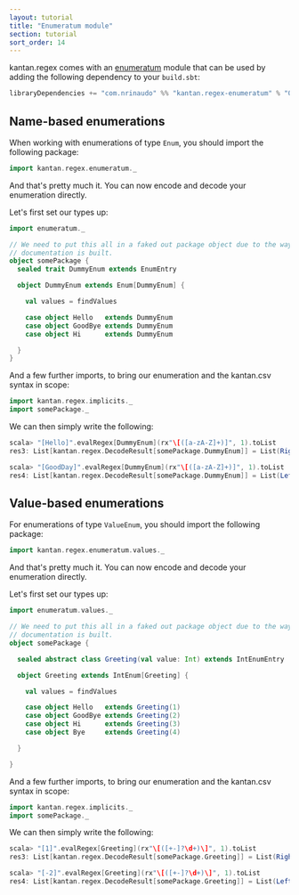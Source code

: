 ```yaml
---
layout: tutorial
title: "Enumeratum module"
section: tutorial
sort_order: 14
---
```

kantan.regex comes with an [enumeratum](https://github.com/lloydmeta/enumeratum) module that can be used
by adding the following dependency to your `build.sbt`:

```scala
libraryDependencies += "com.nrinaudo" %% "kantan.regex-enumeratum" % "0.4.0"
```

## Name-based enumerations

When working with enumerations of type `Enum`, you should import the following package:

```scala
import kantan.regex.enumeratum._
```

And that's pretty much it. You can now encode and decode your enumeration directly.

Let's first set our types up:

```scala
import enumeratum._

// We need to put this all in a faked out package object due to the way
// documentation is built.
object somePackage {
  sealed trait DummyEnum extends EnumEntry

  object DummyEnum extends Enum[DummyEnum] {

    val values = findValues

    case object Hello   extends DummyEnum
    case object GoodBye extends DummyEnum
    case object Hi      extends DummyEnum

  }
}
```

And a few further imports, to bring our enumeration and the kantan.csv syntax in scope:

```scala
import kantan.regex.implicits._
import somePackage._
```


We can then simply write the following:

```scala
scala> "[Hello]".evalRegex[DummyEnum](rx"\[([a-zA-Z]+)]", 1).toList
res3: List[kantan.regex.DecodeResult[somePackage.DummyEnum]] = List(Right(Hello))

scala> "[GoodDay]".evalRegex[DummyEnum](rx"\[([a-zA-Z]+)]", 1).toList
res4: List[kantan.regex.DecodeResult[somePackage.DummyEnum]] = List(Left(TypeError: 'GoodDay' is not a member of enumeration [Hello, GoodBye, Hi]))
```



## Value-based enumerations

For enumerations of type `ValueEnum`, you should import the following package:

```scala
import kantan.regex.enumeratum.values._
```

And that's pretty much it. You can now encode and decode your enumeration directly.

Let's first set our types up:

```scala
import enumeratum.values._

// We need to put this all in a faked out package object due to the way
// documentation is built.
object somePackage {

  sealed abstract class Greeting(val value: Int) extends IntEnumEntry

  object Greeting extends IntEnum[Greeting] {

    val values = findValues

    case object Hello   extends Greeting(1)
    case object GoodBye extends Greeting(2)
    case object Hi      extends Greeting(3)
    case object Bye     extends Greeting(4)

  }

}
```

And a few further imports, to bring our enumeration and the kantan.csv syntax in scope:

```scala
import kantan.regex.implicits._
import somePackage._
```

We can then simply write the following:

```scala
scala> "[1]".evalRegex[Greeting](rx"\[([+-]?\d+)\]", 1).toList
res3: List[kantan.regex.DecodeResult[somePackage.Greeting]] = List(Right(Hello))

scala> "[-2]".evalRegex[Greeting](rx"\[([+-]?\d+)\]", 1).toList
res4: List[kantan.regex.DecodeResult[somePackage.Greeting]] = List(Left(TypeError: '-2' is not in values [1, 2, 3, 4]))
```
